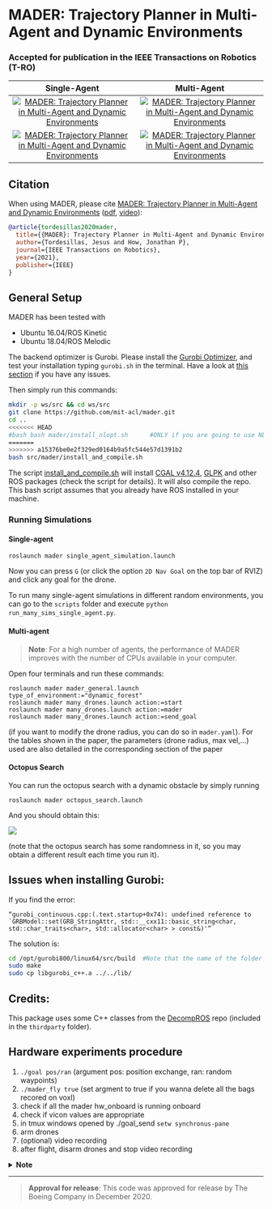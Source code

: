 # MADER: Trajectory Planner in Multi-Agent and Dynamic Environments #


### **Accepted for publication in the IEEE Transactions on Robotics (T-RO)**


Single-Agent               |  Multi-Agent           | 
:-------------------------:|:-------------------------:|
[![MADER: Trajectory Planner in Multi-Agent and Dynamic Environments](./mader/imgs/single_agent1.gif)](https://www.youtube.com/watch?v=aoSoiZDfxGE "MADER: Trajectory Planner in Multi-Agent and Dynamic Environments")      |  [![MADER: Trajectory Planner in Multi-Agent and Dynamic Environments](./mader/imgs/circle.gif)](https://www.youtube.com/watch?v=aoSoiZDfxGE "MADER: Trajectory Planner in Multi-Agent and Dynamic Environments") |  
[![MADER: Trajectory Planner in Multi-Agent and Dynamic Environments](./mader/imgs/single_agent2.gif)](https://www.youtube.com/watch?v=aoSoiZDfxGE "MADER: Trajectory Planner in Multi-Agent and Dynamic Environments")       |  [![MADER: Trajectory Planner in Multi-Agent and Dynamic Environments](./mader/imgs/sphere.gif)](https://www.youtube.com/watch?v=aoSoiZDfxGE "MADER: Trajectory Planner in Multi-Agent and Dynamic Environments")    |  

## Citation

When using MADER, please cite [MADER: Trajectory Planner in Multi-Agent and Dynamic Environments](https://arxiv.org/abs/2010.11061) ([pdf](https://arxiv.org/abs/2010.11061), [video](https://www.youtube.com/watch?v=aoSoiZDfxGE)):

```bibtex
@article{tordesillas2020mader,
  title={{MADER}: Trajectory Planner in Multi-Agent and Dynamic Environments},
  author={Tordesillas, Jesus and How, Jonathan P},
  journal={IEEE Transactions on Robotics},
  year={2021},
  publisher={IEEE}
}
```

## General Setup

MADER has been tested with 
* Ubuntu 16.04/ROS Kinetic
* Ubuntu 18.04/ROS Melodic

The backend optimizer is Gurobi. Please install the [Gurobi Optimizer](https://www.gurobi.com/products/gurobi-optimizer/), and test your installation typing `gurobi.sh` in the terminal. Have a look at [this section](#issues-when-installing-gurobi) if you have any issues.

Then simply run this commands:

```bash
mkdir -p ws/src && cd ws/src
git clone https://github.com/mit-acl/mader.git
cd ..
<<<<<<< HEAD
#bash bash mader/install_nlopt.sh      #ONLY if you are going to use NLOPT, it'll install NLopt v2.6.2
=======
>>>>>>> a15376be0e2f329ed0164b9a5fc544e57d1391b2
bash src/mader/install_and_compile.sh      
```

The script [install_and_compile.sh](https://github.com/mit-acl/mader/blob/master/install_and_compile.sh) will install [CGAL v4.12.4](https://www.cgal.org/), [GLPK](https://www.gnu.org/software/glpk/) and other ROS packages (check the script for details). It will also compile the repo. This bash script assumes that you already have ROS installed in your machine. 

### Running Simulations

#### Single-agent
```
roslaunch mader single_agent_simulation.launch
```
Now you can press `G` (or click the option `2D Nav Goal` on the top bar of RVIZ) and click any goal for the drone. 

To run many single-agent simulations in different random environments, you can go to the `scripts` folder and execute `python run_many_sims_single_agent.py`.

#### Multi-agent

> **Note**: For a high number of agents, the performance of MADER improves with the number of CPUs available in your computer. 

Open four terminals and run these commands:

```
roslaunch mader mader_general.launch type_of_environment:="dynamic_forest"
roslaunch mader many_drones.launch action:=start
roslaunch mader many_drones.launch action:=mader
roslaunch mader many_drones.launch action:=send_goal
```

(if you want to modify the drone radius, you can do so in `mader.yaml`). For the tables shown in the paper, the parameters (drone radius, max vel,...) used are also detailed in the corresponding section of the paper


#### Octopus Search
You can run the octopus search with a dynamic obstacle by simply running

```
roslaunch mader octopus_search.launch
```
And you should obtain this:

![](./mader/imgs/octopus_search.png) 

(note that the octopus search has some randomness in it, so you may obtain a different result each time you run it).

## Issues when installing Gurobi:

If you find the error:
```
“gurobi_continuous.cpp:(.text.startup+0x74): undefined reference to
`GRBModel::set(GRB_StringAttr, std::__cxx11::basic_string<char,
std::char_traits<char>, std::allocator<char> > const&)'”
```
The solution is:

```bash
cd /opt/gurobi800/linux64/src/build  #Note that the name of the folder gurobi800 changes according to the Gurobi version
sudo make
sudo cp libgurobi_c++.a ../../lib/
```

## Credits:
This package uses some C++ classes from the [DecompROS](https://github.com/sikang/DecompROS) repo (included in the `thirdparty` folder).

## Hardware experiments procedure

1. `./goal pos/ran` (argument pos: position exchange, ran: random waypoints)
2. `./mader_fly true` (set argment to true if you wanna delete all the bags recored on voxl)
3. check if all the mader hw_onboard is running onboard
4. check if vicon values are appropriate
5. in tmux windows opened by ./goal_send `setw synchronus-pane`
6. arm drones
7. (optional) video recording
8. after flight, disarm drones and stop video recording

<details>
  <summary> <b>Note</b></summary>

We strongly recommend the use of `Gurobi` as the backend optimizer. Alternatively, you can use [`NLOPT`](https://nlopt.readthedocs.io/en/latest/) by setting `USE_GUROBI` to `OFF` in the [CMakeList.txt](https://github.com/mit-acl/mader/blob/master/mader/CMakeLists.txt), and then running `bash src/mader/install_nlopt.sh` before running `bash src/mader/install_and_compile.sh`. 

</details>

---------

> **Approval for release**: This code was approved for release by The Boeing Company in December 2020. 
